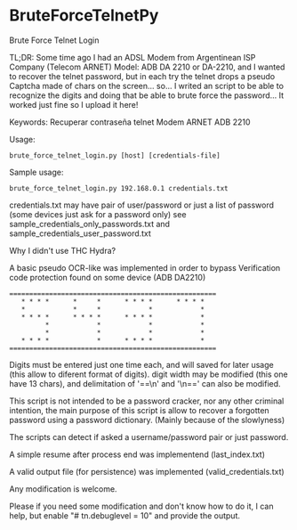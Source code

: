 # BruteForceTelnetPy
Brute Force Telnet Login

TL;DR: Some time ago I had an ADSL Modem from Argentinean ISP Company (Telecom ARNET) Model: ADB DA 2210 or DA-2210, and I wanted to recover the telnet password, but in each try the telnet drops a pseudo Captcha made of chars on the screen... so... I writed an script to be able to recognize the digits and doing that be able to brute force the password... It worked just fine so I upload it here! 

Keywords: Recuperar contraseña telnet Modem ARNET ADB 2210

Usage:

    brute_force_telnet_login.py [host] [credentials-file]
    
Sample usage:

    brute_force_telnet_login.py 192.168.0.1 credentials.txt
    
credentials.txt may have pair of user/password or just a list of password (some devices just ask for a password only)
see sample_credentials_only_passwords.txt and sample_credentials_user_password.txt

Why I didn't use THC Hydra?

A basic pseudo OCR-like was implemented in order to bypass Verification code protection found on some device (ADB DA2210)

    ====================================================
       * * * *      *     *      * * * *      * * * *
       *            *     *            *            *
       * * * *      * * * *      * * * *            *
             *            *            *            *
             *            *            *            *
       * * * *            *      * * * *            *
    ====================================================

Digits must be entered just one time each, and will saved for later usage (this allow to diferent format of digits).
digit width may be modified (this one have 13 chars), and delimitation of '==\n' and '\n==' can also be modified.

This script is not intended to be a password cracker, nor any other criminal intention, the main purpose of this script is allow to recover a forgotten password using a password dictionary. (Mainly because of the slowlyness)

The scripts can detect if asked a username/password pair or just password.

A simple resume after process end was implementend (last_index.txt)

A valid output file (for persistence) was implemented (valid_credentials.txt)

Any modification is welcome.

Please if you need some modification and don't know how to do it, I can help, but enable "# tn.debuglevel = 10" and provide the output.

